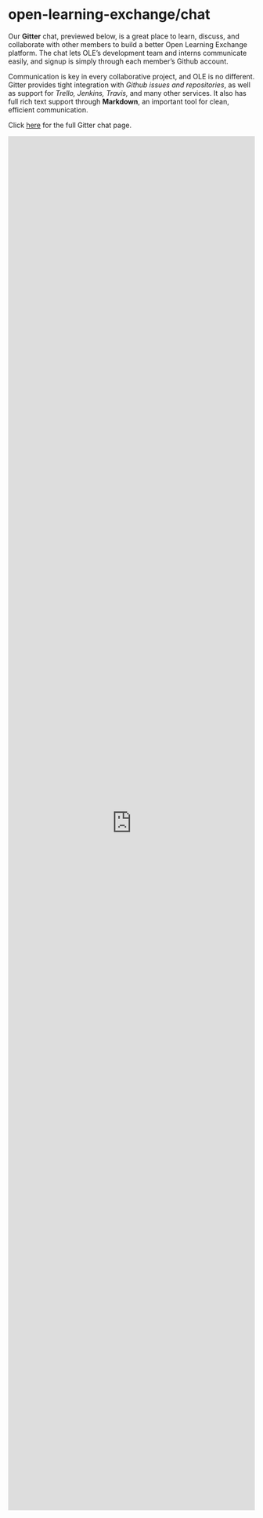 # open-learning-exchange/chat

Our **Gitter** chat, previewed below, is a great place to learn, discuss, and collaborate with other members to build a better Open Learning Exchange platform. The chat lets OLE’s development team and interns communicate easily, and signup is simply through each member’s Github account.

Communication is key in every collaborative project, and OLE is no different. Gitter provides tight integration with *Github issues and repositories*, as well as support for *Trello, Jenkins, Travis,* and many other services. It also has full rich text support through **Markdown**, an important tool for clean, efficient communication.

Click [here](https://gitter.im/open-learning-exchange/chat) for the full Gitter chat page.


<iframe src="https://gitter.im/open-learning-exchange/chat/~embed" style="width: 100%;border:none;height:70vh;">
